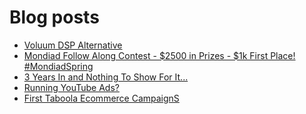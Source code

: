 # Blog posts
<!-- BLOG-POST-LIST:START -->
- [Voluum DSP Alternative](https://afflift.com/f/threads/voluum-dsp-alternative.10435/)
- [Mondiad Follow Along Contest - $2500 in Prizes - $1k First Place! #MondiadSpring](https://afflift.com/f/threads/mondiad-follow-along-contest-2500-in-prizes-1k-first-place-mondiadspring.10445/)
- [3 Years In and Nothing To Show For It...](https://afflift.com/f/threads/3-years-in-and-nothing-to-show-for-it.10436/)
- [Running YouTube Ads?](https://afflift.com/f/threads/running-youtube-ads.10023/)
- [First Taboola Ecommerce CampaignS](https://afflift.com/f/threads/first-taboola-ecommerce-campaigns.10375/)
<!-- BLOG-POST-LIST:END -->
